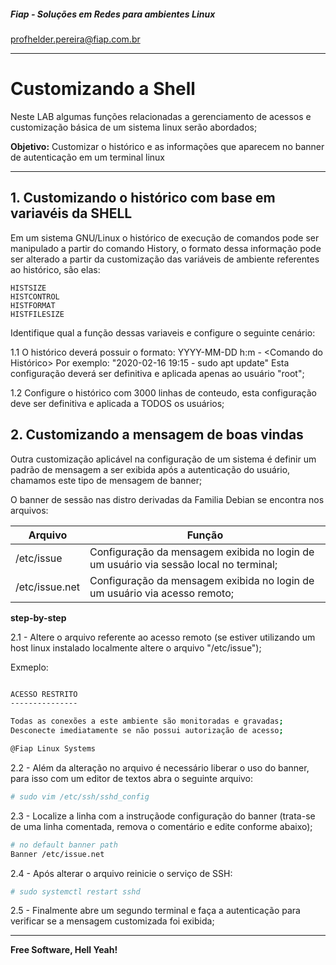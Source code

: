 ##### Fiap - Soluções em Redes para ambientes Linux
profhelder.pereira@fiap.com.br



---

# Customizando a Shell

Neste LAB algumas funções relacionadas a gerenciamento de acessos e customização básica de um sistema linux serão abordados;

**Objetivo:**
Customizar o histórico e as informações que aparecem no banner de autenticação em um terminal linux

---

## 1. Customizando o histórico com base em variavéis da SHELL

Em um sistema GNU/Linux o histórico de execução de comandos pode ser manipulado a partir do comando History, o formato dessa informação pode ser alterado a partir da customização das variáveis de ambiente referentes ao histórico, são elas:

```console
HISTSIZE
HISTCONTROL
HISTFORMAT
HISTFILESIZE
```

Identifique qual a função dessas variaveis e configure o seguinte cenário:

1.1 O histórico deverá possuir o formato: YYYY-MM-DD h:m - <Comando do Histórico>
Por exemplo: "2020-02-16 19:15 - sudo apt update" 
Esta configuração deverá ser definitiva e aplicada apenas ao usuário "root";

1.2 Configure o histórico com 3000 linhas de conteudo, esta configuração deve ser definitiva e aplicada a TODOS os usuários;

## 2. Customizando a mensagem de boas vindas

Outra customização aplicável na configuração de um sistema é definir um padrão de mensagem a ser exibida após a autenticação do usuário, chamamos este tipo de mensagem de banner;

O banner de sessão nas distro derivadas da Familia Debian se encontra nos arquivos:

| Arquivo        | Função                                                                                |
|----------------|---------------------------------------------------------------------------------------|
| /etc/issue     | Configuração da mensagem exibida no login de um usuário via sessão local no terminal; |
| /etc/issue.net | Configuração da mensagem exibida no login de um usuário via acesso remoto;            |

**step-by-step**

2.1 - Altere o arquivo referente ao acesso remoto (se estiver utilizando um host linux instalado localmente altere o arquivo "/etc/issue");

Exmeplo:

```sh

ACESSO RESTRITO
---------------

Todas as conexões a este ambiente são monitoradas e gravadas;
Desconecte imediatamente se não possui autorização de acesso;

@Fiap Linux Systems

```

2.2 - Além da alteração no arquivo é necessário liberar o uso do banner, para isso com um editor de textos abra o seguinte arquivo:

```sh
# sudo vim /etc/ssh/sshd_config
```

2.3 - Localize a linha com a instruçãode configuração do banner (trata-se de uma linha comentada, remova o comentário e edite conforme abaixo);

```sh
# no default banner path
Banner /etc/issue.net
```

2.4 - Após alterar o arquivo reinicie o serviço de SSH:

```sh
# sudo systemctl restart sshd
```

2.5 - Finalmente abre um segundo terminal e faça a autenticação para verificar se a mensagem customizada foi exibida;

---

**Free Software, Hell Yeah!**
